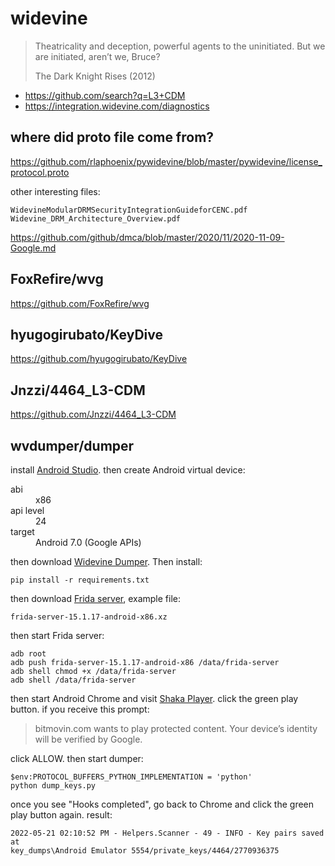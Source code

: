 # widevine

> Theatricality and deception, powerful agents to the uninitiated. But we are
> initiated, aren’t we, Bruce?
>
> The Dark Knight Rises (2012)

- https://github.com/search?q=L3+CDM
- https://integration.widevine.com/diagnostics

## where did proto file come from?

<https://github.com/rlaphoenix/pywidevine/blob/master/pywidevine/license_protocol.proto>

other interesting files:

~~~
WidevineModularDRMSecurityIntegrationGuideforCENC.pdf
Widevine_DRM_Architecture_Overview.pdf
~~~

https://github.com/github/dmca/blob/master/2020/11/2020-11-09-Google.md

## FoxRefire/wvg

https://github.com/FoxRefire/wvg

## hyugogirubato/KeyDive

https://github.com/hyugogirubato/KeyDive

## Jnzzi/4464\_L3-CDM

<https://github.com/Jnzzi/4464_L3-CDM>

## wvdumper/dumper

install [Android Studio][1]. then create Android virtual device:

<dl>
   <dt>abi</dt>
   <dd>x86</dd>
   <dt>api level</dt>
   <dd>24</dd>
   <dt>target</dt>
   <dd>Android 7.0 (Google APIs)</dd>
</dl>

then download [Widevine Dumper][2]. Then install:

~~~
pip install -r requirements.txt
~~~

then download [Frida server][3], example file:

~~~
frida-server-15.1.17-android-x86.xz
~~~

then start Frida server:

~~~
adb root
adb push frida-server-15.1.17-android-x86 /data/frida-server
adb shell chmod +x /data/frida-server
adb shell /data/frida-server
~~~

then start Android Chrome and visit [Shaka Player][4]. click the green play
button. if you receive this prompt:

> bitmovin.com wants to play protected content. Your device’s identity will be
> verified by Google.

click ALLOW. then start dumper:

~~~
$env:PROTOCOL_BUFFERS_PYTHON_IMPLEMENTATION = 'python'
python dump_keys.py
~~~

once you see "Hooks completed", go back to Chrome and click the green play
button again. result:

~~~
2022-05-21 02:10:52 PM - Helpers.Scanner - 49 - INFO - Key pairs saved at
key_dumps\Android Emulator 5554/private_keys/4464/2770936375
~~~

[1]://developer.android.com/studio
[2]://github.com/wvdumper/dumper
[3]://github.com/frida/frida/releases
[4]://integration.widevine.com/player
